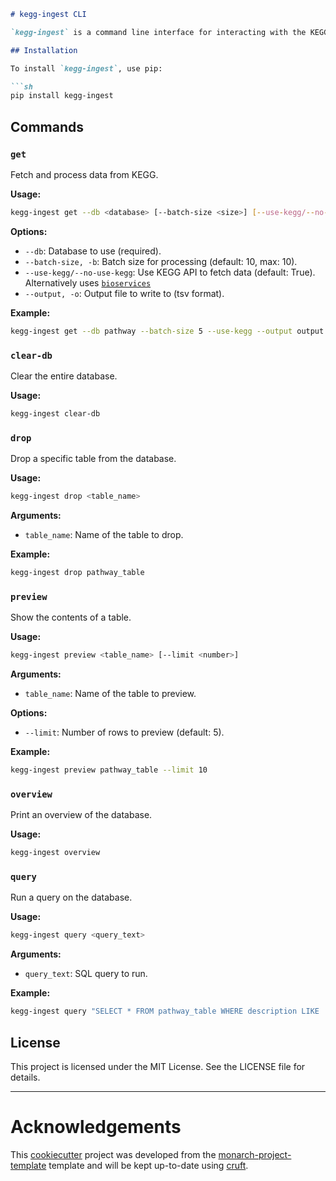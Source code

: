 ```markdown
# kegg-ingest CLI

`kegg-ingest` is a command line interface for interacting with the KEGG database. This tool allows you to fetch, process, and manage data from KEGG.

## Installation

To install `kegg-ingest`, use pip:

```sh
pip install kegg-ingest
```

## Commands

### `get`

Fetch and process data from KEGG.

**Usage:**

```sh
kegg-ingest get --db <database> [--batch-size <size>] [--use-kegg/--no-use-kegg] [--output <file>]
```

**Options:**

- `--db`: Database to use (required).
- `--batch-size, -b`: Batch size for processing (default: 10, max: 10).
- `--use-kegg/--no-use-kegg`: Use KEGG API to fetch data (default: True). Alternatively uses [`bioservices`](https://github.com/cokelaer/bioservices)
- `--output, -o`: Output file to write to (tsv format).

**Example:**

```sh
kegg-ingest get --db pathway --batch-size 5 --use-kegg --output output.tsv
```

### `clear-db`

Clear the entire database.

**Usage:**

```sh
kegg-ingest clear-db
```

### `drop`

Drop a specific table from the database.

**Usage:**

```sh
kegg-ingest drop <table_name>
```

**Arguments:**

- `table_name`: Name of the table to drop.

**Example:**

```sh
kegg-ingest drop pathway_table
```

### `preview`

Show the contents of a table.

**Usage:**

```sh
kegg-ingest preview <table_name> [--limit <number>]
```

**Arguments:**

- `table_name`: Name of the table to preview.

**Options:**

- `--limit`: Number of rows to preview (default: 5).

**Example:**

```sh
kegg-ingest preview pathway_table --limit 10
```

### `overview`

Print an overview of the database.

**Usage:**

```sh
kegg-ingest overview
```

### `query`

Run a query on the database.

**Usage:**

```sh
kegg-ingest query <query_text>
```

**Arguments:**

- `query_text`: SQL query to run.

**Example:**

```sh
kegg-ingest query "SELECT * FROM pathway_table WHERE description LIKE '%metabolism%'"
```

## License

This project is licensed under the MIT License. See the LICENSE file for details.


---
# Acknowledgements

This [cookiecutter](https://cookiecutter.readthedocs.io/en/stable/README.html) project was developed from the [monarch-project-template](https://github.com/monarch-initiative/monarch-project-template) template and will be kept up-to-date using [cruft](https://cruft.github.io/cruft/).
